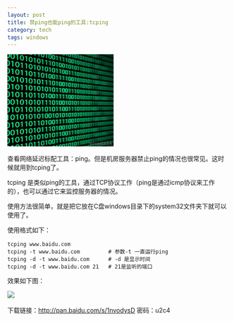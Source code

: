 ```yaml
---
layout: post
title: 禁ping也能ping的工具:tcping
category: tech
tags: windows
---
```


![](/assets/img/encoding.jpg)

查看网络延迟标配工具：ping。但是机房服务器禁止ping的情况也很常见。这时候就用到tcping了。

tcping 是类似ping的工具，通过TCP协议工作（ping是通过icmp协议来工作的），也可以通过它来监控服务器的情况。

使用方法很简单，就是把它放在C盘windows目录下的system32文件夹下就可以使用了。

使用格式如下：

    tcping www.baidu.com
    tcping -t www.baidu.com         # 参数-t 一直运行ping
    tcping -d -t www.baidu.com      # -d 是显示时间
    tcping -d -t www.baidu.com 21   # 21是监听的端口
    
效果如下图：
    
![](http://7vigrt.com1.z0.glb.clouddn.com/blog/pic/201705/20170503205740.jpg)    


下载链接：http://pan.baidu.com/s/1nvodysD 密码：u2c4

